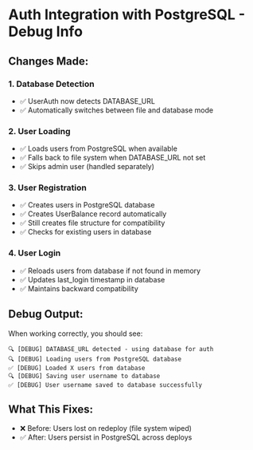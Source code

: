 # Auth Integration with PostgreSQL - Debug Info

## Changes Made:

### 1. Database Detection
- ✅ UserAuth now detects DATABASE_URL
- ✅ Automatically switches between file and database mode

### 2. User Loading
- ✅ Loads users from PostgreSQL when available
- ✅ Falls back to file system when DATABASE_URL not set
- ✅ Skips admin user (handled separately)

### 3. User Registration
- ✅ Creates users in PostgreSQL database
- ✅ Creates UserBalance record automatically
- ✅ Still creates file structure for compatibility
- ✅ Checks for existing users in database

### 4. User Login
- ✅ Reloads users from database if not found in memory
- ✅ Updates last_login timestamp in database
- ✅ Maintains backward compatibility

## Debug Output:
When working correctly, you should see:
```
🔍 [DEBUG] DATABASE_URL detected - using database for auth
🔍 [DEBUG] Loading users from PostgreSQL database
✅ [DEBUG] Loaded X users from database
🔍 [DEBUG] Saving user username to database
✅ [DEBUG] User username saved to database successfully
```

## What This Fixes:
- ❌ Before: Users lost on redeploy (file system wiped)
- ✅ After: Users persist in PostgreSQL across deploys
